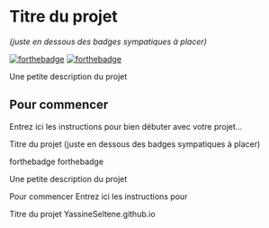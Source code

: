 # Titre du projet
_(juste en dessous des badges sympatiques à placer)_

[![forthebadge](http://forthebadge.com/images/badges/built-with-love.svg)](http://forthebadge.com)  [![forthebadge](http://forthebadge.com/images/badges/powered-by-electricity.svg)](http://forthebadge.com)

Une petite description du projet

## Pour commencer

Entrez ici les instructions pour bien débuter avec votre projet...










Titre du projet
(juste en dessous des badges sympatiques à placer)

forthebadge  forthebadge

Une petite description du projet

Pour commencer
Entrez ici les instructions pour 


Titre du projet
YassineSeltene.github.io
